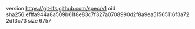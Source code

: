 version https://git-lfs.github.com/spec/v1
oid sha256:efffa944a8a509b61f8e83c7f327a0708990d2f8a9ea51565116f3a722df3c73
size 6757
